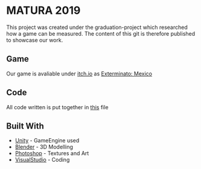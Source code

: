 # MATURA 2019
This project was created under the graduation-project which researched how a game can be measured. The content of this git is therefore published to showcase our work.

## Game
Our game is avaliable under [itch.io](http://itch.io) as [Exterminato: Mexico](http://crossbow-studios.itch.io/exterminator-mexico)

## Code
All code written is put together in [this](ALL.cs) file

## Built With

* [Unity](http://unity3d.com) - GameEngine used
* [Blender](http://blender.org) - 3D Modelling
* [Photoshop](http://adobe.com/photoshop) - Textures and Art
* [VisualStudio](http://visualstudio.microsoft.com) - Coding

